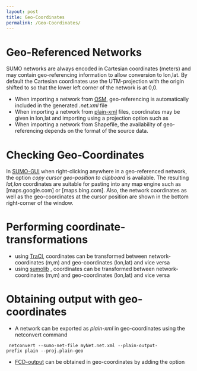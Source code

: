 ```yaml
---
layout: post
title: Geo-Coordinates
permalink: /Geo-Coordinates/
---
```


Geo-Referenced Networks
=======================

SUMO networks are always encoded in Cartesian coordinates (meters) and may contain geo-referencing information to allow conversion to lon,lat. By default the Cartesian coordinates use the UTM-projection with the origin shifted to so that the lower left corner of the network is at 0,0.

-   When importing a network from [OSM](/Networks/Import/OpenStreetMap "wikilink"), geo-referencing is automatically included in the generated *.net.xml* file
-   When importing a network from [plain-xml](/Networks/Building_Networks_from_own_XML-descriptions "wikilink") files, coordinates may be given in lon,lat and importing using a projection option such as
-   When importing a network from Shapefile, the availability of geo-referencing depends on the format of the source data.

Checking Geo-Coordinates
========================

In [SUMO-GUI](/SUMO-GUI "wikilink") when right-clicking anywhere in a geo-referenced network, the option *copy cursor geo-position to clipboard* is available. The resulting *lat,lon* coordinates are suitable for pasting into any map engine such as \[maps.google.com\] or \[maps.bing.com\]. Also, the network coordinates as well as the geo-coordinates at the cursor position are shown in the bottom right-corner of the window.

Performing coordinate-transformations
=====================================

-   using [TraCI](/TraCI/Simulation_Value_Retrieval#Command_0x82:_Position_Conversion "wikilink"), coordinates can be transformed between network-coordinates (m,m) and geo-coordinates (lon,lat) and vice versa
-   using [sumolib](/Tools/Sumolib#coordinate_transformations "wikilink") , coordinates can be transformed between network-coordinates (m,m) and geo-coordinates (lon,lat) and vice versa

Obtaining output with geo-coordinates
=====================================

-   A network can be exported as *plain-xml* in geo-coordinates using the netconvert command

` netconvert --sumo-net-file myNet.net.xml --plain-output-prefix plain --proj.plain-geo`

-   [FCD-output](/Simulation/Output/FCDOutput "wikilink") can be obtained in geo-coordinates by adding the option
